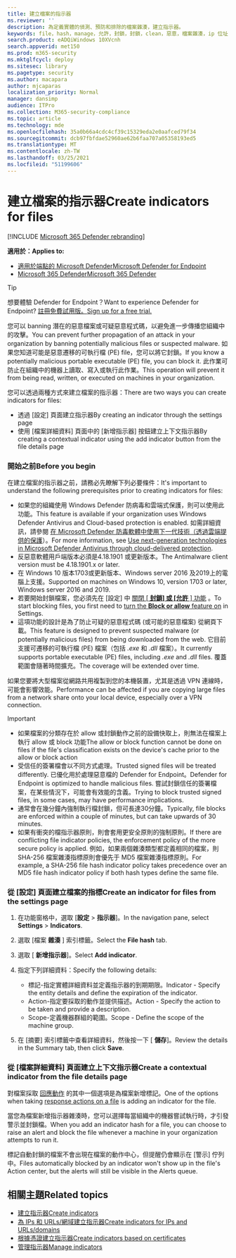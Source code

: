 ```yaml
---
title: 建立檔案的指示器
ms.reviewer: ''
description: 為定義實體的偵測、預防和排除的檔案雜湊，建立指示器。
keywords: file，hash，manage，允許，封鎖，封鎖，clean，惡意，檔案雜湊，ip 位址，url，網域
search.product: eADQiWindows 10XVcnh
search.appverid: met150
ms.prod: m365-security
ms.mktglfcycl: deploy
ms.sitesec: library
ms.pagetype: security
ms.author: macapara
author: mjcaparas
localization_priority: Normal
manager: dansimp
audience: ITPro
ms.collection: M365-security-compliance
ms.topic: article
ms.technology: mde
ms.openlocfilehash: 35a0b66a4cdc4cf39c15329eda2e0aafced79f34
ms.sourcegitcommit: dcb97fbfdae52960ae62b6faa707a05358193ed5
ms.translationtype: MT
ms.contentlocale: zh-TW
ms.lasthandoff: 03/25/2021
ms.locfileid: "51199606"
---
```

# <a name="create-indicators-for-files"></a><span data-ttu-id="b7cca-104">建立檔案的指示器</span><span class="sxs-lookup"><span data-stu-id="b7cca-104">Create indicators for files</span></span>

[!INCLUDE [Microsoft 365 Defender rebranding](../../includes/microsoft-defender.md)]


<span data-ttu-id="b7cca-105">**適用於：**</span><span class="sxs-lookup"><span data-stu-id="b7cca-105">**Applies to:**</span></span>
- [<span data-ttu-id="b7cca-106">適用於端點的 Microsoft Defender</span><span class="sxs-lookup"><span data-stu-id="b7cca-106">Microsoft Defender for Endpoint</span></span>](https://go.microsoft.com/fwlink/p/?linkid=2154037)
- [<span data-ttu-id="b7cca-107">Microsoft 365 Defender</span><span class="sxs-lookup"><span data-stu-id="b7cca-107">Microsoft 365 Defender</span></span>](https://go.microsoft.com/fwlink/?linkid=2118804)



> [!TIP]
> <span data-ttu-id="b7cca-108">想要體驗 Defender for Endpoint？</span><span class="sxs-lookup"><span data-stu-id="b7cca-108">Want to experience Defender for Endpoint?</span></span> [<span data-ttu-id="b7cca-109">註冊免費試用版。</span><span class="sxs-lookup"><span data-stu-id="b7cca-109">Sign up for a free trial.</span></span>](https://www.microsoft.com/en-us/WindowsForBusiness/windows-atp?ocid=docs-wdatp-automationexclusionlist-abovefoldlink)

<span data-ttu-id="b7cca-110">您可以 banning 潛在的惡意檔案或可疑惡意程式碼，以避免進一步傳播您組織中的攻擊。</span><span class="sxs-lookup"><span data-stu-id="b7cca-110">You can prevent further propagation of an attack in your organization by banning potentially malicious files or suspected malware.</span></span> <span data-ttu-id="b7cca-111">如果您知道可能是惡意遷移的可執行檔 (PE) file，您可以將它封鎖。</span><span class="sxs-lookup"><span data-stu-id="b7cca-111">If you know a potentially malicious portable executable (PE) file, you can block it.</span></span> <span data-ttu-id="b7cca-112">此作業可防止在組織中的機器上讀取、寫入或執行此作業。</span><span class="sxs-lookup"><span data-stu-id="b7cca-112">This operation will prevent it from being read, written, or executed on machines in your organization.</span></span>

<span data-ttu-id="b7cca-113">您可以透過兩種方式來建立檔案的指示器：</span><span class="sxs-lookup"><span data-stu-id="b7cca-113">There are two ways you can create indicators for files:</span></span>
- <span data-ttu-id="b7cca-114">透過 [設定] 頁面建立指示器</span><span class="sxs-lookup"><span data-stu-id="b7cca-114">By creating an indicator through the settings page</span></span>
- <span data-ttu-id="b7cca-115">使用 [檔案詳細資料] 頁面中的 [新增指示器] 按鈕建立上下文指示器</span><span class="sxs-lookup"><span data-stu-id="b7cca-115">By creating a contextual indicator using the add indicator button from the file details page</span></span>

### <a name="before-you-begin"></a><span data-ttu-id="b7cca-116">開始之前</span><span class="sxs-lookup"><span data-stu-id="b7cca-116">Before you begin</span></span>
<span data-ttu-id="b7cca-117">在建立檔案的指示器之前，請務必先瞭解下列必要條件：</span><span class="sxs-lookup"><span data-stu-id="b7cca-117">It's important to understand the following prerequisites prior to creating indicators for files:</span></span>

- <span data-ttu-id="b7cca-118">如果您的組織使用 Windows Defender 防病毒和雲端式保護，則可以使用此功能。</span><span class="sxs-lookup"><span data-stu-id="b7cca-118">This feature is available if your organization uses Windows Defender Antivirus and Cloud-based protection is enabled.</span></span> <span data-ttu-id="b7cca-119">如需詳細資訊，請參閱 [在 Microsoft Defender 防毒軟體中使用下一代技術（透過雲端提供的保護](https://docs.microsoft.com/windows/security/threat-protection/microsoft-defender-antivirus/utilize-microsoft-cloud-protection-microsoft-defender-antivirus)）。</span><span class="sxs-lookup"><span data-stu-id="b7cca-119">For more information, see [Use next-generation technologies in Microsoft Defender Antivirus through cloud-delivered protection](https://docs.microsoft.com/windows/security/threat-protection/microsoft-defender-antivirus/utilize-microsoft-cloud-protection-microsoft-defender-antivirus).</span></span>
- <span data-ttu-id="b7cca-120">反惡意軟體用戶端版本必須是4.18.1901 或更新版本。</span><span class="sxs-lookup"><span data-stu-id="b7cca-120">The Antimalware client version must be 4.18.1901.x or later.</span></span>
- <span data-ttu-id="b7cca-121">在 Windows 10 版本1703或更新版本、Windows server 2016 及2019上的電腦上支援。</span><span class="sxs-lookup"><span data-stu-id="b7cca-121">Supported on machines on Windows 10, version 1703 or later, Windows server 2016 and 2019.</span></span>
- <span data-ttu-id="b7cca-122">若要開始封鎖檔案，您必須先在 [設定] 中 [關閉 [ **封鎖] 或 [允許** ] 功能](advanced-features.md) 。</span><span class="sxs-lookup"><span data-stu-id="b7cca-122">To start blocking files, you first need to [turn the **Block or allow** feature on](advanced-features.md) in Settings.</span></span>
- <span data-ttu-id="b7cca-123">這項功能的設計是為了防止可疑的惡意程式碼 (或可能的惡意檔案) 從網頁下載。</span><span class="sxs-lookup"><span data-stu-id="b7cca-123">This feature is designed to prevent suspected malware (or potentially malicious files) from being downloaded from the web.</span></span> <span data-ttu-id="b7cca-124">它目前支援可遷移的可執行檔 (PE) 檔案（包括 _.exe_ 和 _.dll_ 檔案）。</span><span class="sxs-lookup"><span data-stu-id="b7cca-124">It currently supports portable executable (PE) files, including _.exe_ and _.dll_ files.</span></span> <span data-ttu-id="b7cca-125">覆蓋範圍會隨著時間擴充。</span><span class="sxs-lookup"><span data-stu-id="b7cca-125">The coverage will be extended over time.</span></span>

<span data-ttu-id="b7cca-126">如果您要將大型檔案從網路共用複製到您的本機裝置，尤其是透過 VPN 連線時，可能會影響效能。</span><span class="sxs-lookup"><span data-stu-id="b7cca-126">Performance can be affected if you are copying large files from a network share onto your local device, especially over a VPN connection.</span></span> 

> [!IMPORTANT]
> - <span data-ttu-id="b7cca-127">如果檔案的分類存在於 allow 或封鎖動作之前的設備快取上，則無法在檔案上執行 allow 或 block 功能</span><span class="sxs-lookup"><span data-stu-id="b7cca-127">The allow or block function cannot be done on files if the file's classification exists on the device's cache prior to the allow or block action</span></span> 
> - <span data-ttu-id="b7cca-128">受信任的簽署檔會以不同方式處理。</span><span class="sxs-lookup"><span data-stu-id="b7cca-128">Trusted signed files will be treated differently.</span></span> <span data-ttu-id="b7cca-129">已優化用於處理惡意檔的 Defender for Endpoint。</span><span class="sxs-lookup"><span data-stu-id="b7cca-129">Defender for Endpoint is optimized to handle malicious files.</span></span> <span data-ttu-id="b7cca-130">嘗試封鎖信任的簽署檔案，在某些情況下，可能會有效能的含義。</span><span class="sxs-lookup"><span data-stu-id="b7cca-130">Trying to block trusted signed files, in some cases, may have performance implications.</span></span>
> - <span data-ttu-id="b7cca-131">通常會在幾分鐘內強制執行檔封鎖，但可長達30分鐘。</span><span class="sxs-lookup"><span data-stu-id="b7cca-131">Typically, file blocks are enforced within a couple of minutes, but can take upwards of 30 minutes.</span></span>
> - <span data-ttu-id="b7cca-132">如果有衝突的檔指示器原則，則會套用更安全原則的強制原則。</span><span class="sxs-lookup"><span data-stu-id="b7cca-132">If there are conflicting file indicator policies, the enforcement policy of the more secure policy is applied.</span></span> <span data-ttu-id="b7cca-133">例如，如果兩個雜湊類型都定義相同的檔案，則 SHA-256 檔案雜湊指標原則會優先于 MD5 檔案雜湊指標原則。</span><span class="sxs-lookup"><span data-stu-id="b7cca-133">For example, a SHA-256 file hash indicator policy takes precedence over an MD5 file hash indicator policy if both hash types define the same file.</span></span>

### <a name="create-an-indicator-for-files-from-the-settings-page"></a><span data-ttu-id="b7cca-134">從 [設定] 頁面建立檔案的指標</span><span class="sxs-lookup"><span data-stu-id="b7cca-134">Create an indicator for files from the settings page</span></span>

1. <span data-ttu-id="b7cca-135">在功能窗格中，選取 [**設定**  >  **指示器**]。</span><span class="sxs-lookup"><span data-stu-id="b7cca-135">In the navigation pane, select **Settings** > **Indicators**.</span></span>  

2. <span data-ttu-id="b7cca-136">選取 [檔案 **雜湊** ] 索引標籤。</span><span class="sxs-lookup"><span data-stu-id="b7cca-136">Select the **File hash** tab.</span></span>

3. <span data-ttu-id="b7cca-137">選取 [ **新增指示器**]。</span><span class="sxs-lookup"><span data-stu-id="b7cca-137">Select **Add indicator**.</span></span>

4. <span data-ttu-id="b7cca-138">指定下列詳細資料：</span><span class="sxs-lookup"><span data-stu-id="b7cca-138">Specify the following details:</span></span>
   - <span data-ttu-id="b7cca-139">標記-指定實體詳細資料並定義指示器的到期期限。</span><span class="sxs-lookup"><span data-stu-id="b7cca-139">Indicator - Specify the entity details and define the expiration of the indicator.</span></span>
   - <span data-ttu-id="b7cca-140">Action-指定要採取的動作並提供描述。</span><span class="sxs-lookup"><span data-stu-id="b7cca-140">Action - Specify the action to be taken and provide a description.</span></span>
   - <span data-ttu-id="b7cca-141">Scope-定義機器群組的範圍。</span><span class="sxs-lookup"><span data-stu-id="b7cca-141">Scope - Define the scope of the machine group.</span></span>

5. <span data-ttu-id="b7cca-142">在 [摘要] 索引標籤中查看詳細資料，然後按一下 [ **儲存**]。</span><span class="sxs-lookup"><span data-stu-id="b7cca-142">Review the details in the Summary tab, then click **Save**.</span></span>

### <a name="create-a-contextual-indicator-from-the-file-details-page"></a><span data-ttu-id="b7cca-143">從 [檔案詳細資料] 頁面建立上下文指示器</span><span class="sxs-lookup"><span data-stu-id="b7cca-143">Create a contextual indicator from the file details page</span></span>
<span data-ttu-id="b7cca-144">對檔案採取 [回應動作](respond-file-alerts.md) 的其中一個選項是為檔案新增標記。</span><span class="sxs-lookup"><span data-stu-id="b7cca-144">One of the options when taking [response actions on a file](respond-file-alerts.md) is adding an indicator for the file.</span></span> 

<span data-ttu-id="b7cca-145">當您為檔案新增指示器雜湊時，您可以選擇每當組織中的機器嘗試執行時，才引發警示並封鎖檔。</span><span class="sxs-lookup"><span data-stu-id="b7cca-145">When you add an indicator hash for a file, you can choose to raise an alert and block the file whenever a machine in your organization attempts to run it.</span></span>

<span data-ttu-id="b7cca-146">標記自動封鎖的檔案不會出現在檔案的動作中心，但提醒仍會顯示在 [警示] 佇列中。</span><span class="sxs-lookup"><span data-stu-id="b7cca-146">Files automatically blocked by an indicator won't show up in the file's Action center, but the alerts will still be visible in the Alerts queue.</span></span>


## <a name="related-topics"></a><span data-ttu-id="b7cca-147">相關主題</span><span class="sxs-lookup"><span data-stu-id="b7cca-147">Related topics</span></span>
- [<span data-ttu-id="b7cca-148">建立指示器</span><span class="sxs-lookup"><span data-stu-id="b7cca-148">Create indicators</span></span>](manage-indicators.md)
- [<span data-ttu-id="b7cca-149">為 IPs 和 URLs/網域建立指示器</span><span class="sxs-lookup"><span data-stu-id="b7cca-149">Create indicators for IPs and URLs/domains</span></span>](indicator-ip-domain.md)
- [<span data-ttu-id="b7cca-150">根據憑證建立指示器</span><span class="sxs-lookup"><span data-stu-id="b7cca-150">Create indicators based on certificates</span></span>](indicator-certificates.md)
- [<span data-ttu-id="b7cca-151">管理指示器</span><span class="sxs-lookup"><span data-stu-id="b7cca-151">Manage indicators</span></span>](indicator-manage.md)
